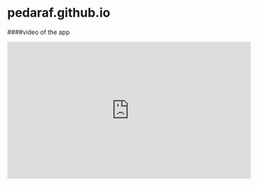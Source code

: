 # pedaraf.github.io
####video of the app
<iframe width="560" height="315" src="https://static.cdn.asset.aparat.com/avt/36424498_15s.mp4" title="YouTube video player" frameborder="0" allow="accelerometer; autoplay; clipboard-write; encrypted-media; gyroscope; picture-in-picture; web-share" allowfullscreen></iframe>

